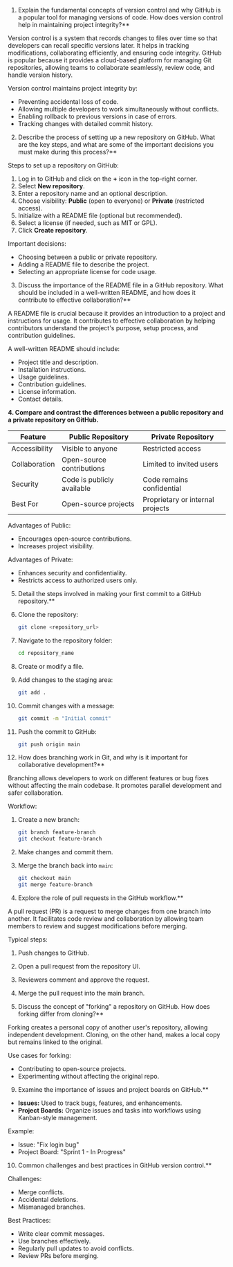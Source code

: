 1. Explain the fundamental concepts of version control and why GitHub is a popular tool for managing versions of code. How does version control help in maintaining project integrity?**

Version control is a system that records changes to files over time so that developers can recall specific versions later. It helps in tracking modifications, collaborating efficiently, and ensuring code integrity. GitHub is popular because it provides a cloud-based platform for managing Git repositories, allowing teams to collaborate seamlessly, review code, and handle version history.

Version control maintains project integrity by:

- Preventing accidental loss of code.
- Allowing multiple developers to work simultaneously without conflicts.
- Enabling rollback to previous versions in case of errors.
- Tracking changes with detailed commit history.

2. Describe the process of setting up a new repository on GitHub. What are the key steps, and what are some of the important decisions you must make during this process?**

Steps to set up a repository on GitHub:

1. Log in to GitHub and click on the **+** icon in the top-right corner.
2. Select **New repository**.
3. Enter a repository name and an optional description.
4. Choose visibility: **Public** (open to everyone) or **Private** (restricted access).
5. Initialize with a README file (optional but recommended).
6. Select a license (if needed, such as MIT or GPL).
7. Click **Create repository**.

Important decisions:

- Choosing between a public or private repository.
- Adding a README file to describe the project.
- Selecting an appropriate license for code usage.

3. Discuss the importance of the README file in a GitHub repository. What should be included in a well-written README, and how does it contribute to effective collaboration?**

A README file is crucial because it provides an introduction to a project and instructions for usage. It contributes to effective collaboration by helping contributors understand the project's purpose, setup process, and contribution guidelines.

A well-written README should include:

- Project title and description.
- Installation instructions.
- Usage guidelines.
- Contribution guidelines.
- License information.
- Contact details.

**4. Compare and contrast the differences between a public repository and a private repository on GitHub.**

| Feature       | Public Repository          | Private Repository               |
| ------------- | -------------------------- | -------------------------------- |
| Accessibility | Visible to anyone          | Restricted access                |
| Collaboration | Open-source contributions  | Limited to invited users         |
| Security      | Code is publicly available | Code remains confidential        |
| Best For      | Open-source projects       | Proprietary or internal projects |

Advantages of Public:

- Encourages open-source contributions.
- Increases project visibility.

Advantages of Private:

- Enhances security and confidentiality.
- Restricts access to authorized users only.

5. Detail the steps involved in making your first commit to a GitHub repository.**

1. Clone the repository:
   ```bash
   git clone <repository_url>
   ```
2. Navigate to the repository folder:
   ```bash
   cd repository_name
   ```
3. Create or modify a file.
4. Add changes to the staging area:
   ```bash
   git add .
   ```
5. Commit changes with a message:
   ```bash
   git commit -m "Initial commit"
   ```
6. Push the commit to GitHub:
   ```bash
   git push origin main
   ```

6. How does branching work in Git, and why is it important for collaborative development?**

Branching allows developers to work on different features or bug fixes without affecting the main codebase. It promotes parallel development and safer collaboration.

Workflow:

1. Create a new branch:
   ```bash
   git branch feature-branch
   git checkout feature-branch
   ```
2. Make changes and commit them.
3. Merge the branch back into `main`:
   ```bash
   git checkout main
   git merge feature-branch
   ```

7. Explore the role of pull requests in the GitHub workflow.**

A pull request (PR) is a request to merge changes from one branch into another. It facilitates code review and collaboration by allowing team members to review and suggest modifications before merging.

Typical steps:

1. Push changes to GitHub.
2. Open a pull request from the repository UI.
3. Reviewers comment and approve the request.
4. Merge the pull request into the main branch.

8. Discuss the concept of "forking" a repository on GitHub. How does forking differ from cloning?**

Forking creates a personal copy of another user's repository, allowing independent development. Cloning, on the other hand, makes a local copy but remains linked to the original.

Use cases for forking:

- Contributing to open-source projects.
- Experimenting without affecting the original repo.

9. Examine the importance of issues and project boards on GitHub.**

- **Issues:** Used to track bugs, features, and enhancements.
- **Project Boards:** Organize issues and tasks into workflows using Kanban-style management.

Example:

- Issue: "Fix login bug"
- Project Board: "Sprint 1 - In Progress"

10. Common challenges and best practices in GitHub version control.**

Challenges:

- Merge conflicts.
- Accidental deletions.
- Mismanaged branches.

Best Practices:

- Write clear commit messages.
- Use branches effectively.
- Regularly pull updates to avoid conflicts.
- Review PRs before merging.
